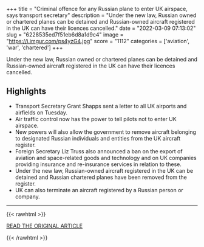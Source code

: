 +++
title = "Criminal offence for any Russian plane to enter UK airspace, says transport secretary"
description = "Under the new law, Russian owned or chartered planes can be detained and Russian-owned aircraft registered in the UK can have their licences cancelled."
date = "2022-03-09 07:13:02"
slug = "6228535ed7f51eb6d8a1d9c4"
image = "https://i.imgur.com/ps4yzG4.jpg"
score = "1112"
categories = ['aviation', 'war', 'chartered']
+++

Under the new law, Russian owned or chartered planes can be detained and Russian-owned aircraft registered in the UK can have their licences cancelled.

## Highlights

- Transport Secretary Grant Shapps sent a letter to all UK airports and airfields on Tuesday.
- Air traffic control now has the power to tell pilots not to enter UK airspace.
- New powers will also allow the government to remove aircraft belonging to designated Russian individuals and entities from the UK aircraft register.
- Foreign Secretary Liz Truss also announced a ban on the export of aviation and space-related goods and technology and on UK companies providing insurance and re-insurance services in relation to these.
- Under the new law, Russian-owned aircraft registered in the UK can be detained and Russian chartered planes have been removed from the register.
- UK can also terminate an aircraft registered by a Russian person or company.

---

{{< rawhtml >}}
  <p class="article-category">
    <a target="_blank" href="https://news.sky.com/story/ukraine-war-criminal-offence-for-any-russian-plane-to-enter-uk-airspace-says-transport-secretary-12561172">READ THE ORIGINAL ARTICLE</a>
  </p>
{{< /rawhtml >}}
